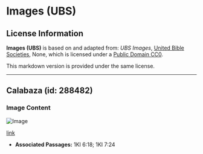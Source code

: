 # Images (UBS)

## License Information

**Images (UBS)** is based on and adapted from: _UBS Images_, [United Bible Societies](https://unitedbiblesocieties.org/), None, which is licensed under a [Public Domain CC0](https://creativecommons.org/public-domain/cc0/).

This markdown version is provided under the same license.



--------------------------------

## Calabaza (id: 288482)

### Image Content

![Image](https://cdn.aquifer.bible/aquifer-content/resources/Media/WEB-0083_bottlegourd.jpg)

[link](https://cdn.aquifer.bible/aquifer-content/resources/Media/WEB-0083_bottlegourd.jpg)

* **Associated Passages:** 1KI 6:18; 1KI 7:24

